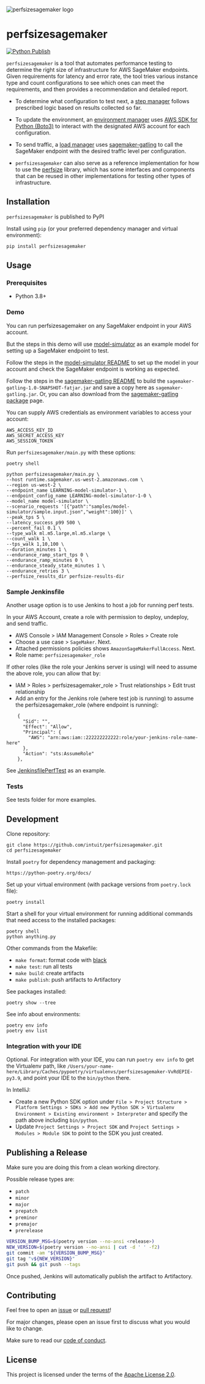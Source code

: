 ![perfsizesagemaker logo](.github/assets/images/perfsizesagemaker-logo.png)

# perfsizesagemaker

[![Python Publish](https://github.com/intuit/perfsizesagemaker/actions/workflows/python-publish.yml/badge.svg)](https://github.com/intuit/perfsizesagemaker/actions/workflows/python-publish.yml)

`perfsizesagemaker` is a tool that automates performance testing to determine the right size of
infrastructure for AWS SageMaker endpoints. Given requirements for latency and error rate, the tool
tries various instance type and count configurations to see which ones can meet the requirements,
and then provides a recommendation and detailed report.

- To determine what configuration to test next, a
[step manager](perfsizesagemaker/step/sagemaker.py)
follows prescribed logic based on results collected so far.

- To update the environment, an
[environment manager](perfsizesagemaker/environment/sagemaker.py)
uses
[AWS SDK for Python (Boto3)](https://aws.amazon.com/sdk-for-python/)
to interact with the designated AWS account for each configuration.

- To send traffic, a
[load manager](perfsizesagemaker/load/sagemaker.py)
uses
[sagemaker-gatling](https://github.com/intuit/sagemaker-gatling)
to call the SageMaker endpoint with the desired traffic level per configuration.

- `perfsizesagemaker` can also serve as a reference implementation for how to use the
[perfsize](https://github.com/intuit/perfsize)
library, which has some interfaces and components that can be reused in other implementations for
testing other types of infrastructure.

## Installation

`perfsizesagemaker` is published to PyPI

Install using `pip` (or your preferred dependency manager and virtual environment):

```bash
pip install perfsizesagemaker
```

## Usage

### Prerequisites

- Python 3.8+

### Demo

You can run perfsizesagemaker on any SageMaker endpoint in your AWS account.

But the steps in this demo will use
[model-simulator](https://github.com/intuit/model-simulator)
as an example model for setting up a SageMaker endpoint to test.

Follow the steps in the
[model-simulator README](https://github.com/intuit/model-simulator/blob/main/README.md)
to set up the model in your account and check the SageMaker endpoint is working as expected.

Follow the steps in the
[sagemaker-gatling README](https://github.com/intuit/sagemaker-gatling)
to build the `sagemaker-gatling-1.0-SNAPSHOT-fatjar.jar` and save a copy here as
`sagemaker-gatling.jar`. Or, you can also download from the
[sagemaker-gatling package](https://github.com/intuit/sagemaker-gatling/packages/913839)
page.

You can supply AWS credentials as environment variables to access your account:
```
AWS_ACCESS_KEY_ID
AWS_SECRET_ACCESS_KEY
AWS_SESSION_TOKEN
```

Run `perfsizesagemaker/main.py` with these options:
```
poetry shell

python perfsizesagemaker/main.py \
--host runtime.sagemaker.us-west-2.amazonaws.com \
--region us-west-2 \
--endpoint_name LEARNING-model-simulator-1 \
--endpoint_config_name LEARNING-model-simulator-1-0 \
--model_name model-simulator \
--scenario_requests '[{"path":"samples/model-simulator/sample.input.json","weight":100}]' \
--peak_tps 5 \
--latency_success_p99 500 \
--percent_fail 0.1 \
--type_walk ml.m5.large,ml.m5.xlarge \
--count_walk 1 \
--tps_walk 1,10,100 \
--duration_minutes 1 \
--endurance_ramp_start_tps 0 \
--endurance_ramp_minutes 0 \
--endurance_steady_state_minutes 1 \
--endurance_retries 3 \
--perfsize_results_dir perfsize-results-dir
```

### Sample Jenkinsfile

Another usage option is to use Jenkins to host a job for running perf tests.

In your AWS Account, create a role with permission to deploy, undeploy, and send traffic.
- AWS Console > IAM Management Console > Roles > Create role
- Choose a use case > `SageMaker`. Next.
- Attached permissions policies shows `AmazonSageMakerFullAccess`. Next.
- Role name: `perfsizesagemaker_role`

If other roles (like the role your Jenkins server is using) will need to assume the above role, you
can allow that by:
- IAM > Roles > perfsizesagemaker_role > Trust relationships > Edit trust relationship
- Add an entry for the Jenkins role (where test job is running) to assume the
  perfsizesagemaker_role (where endpoint is running):
```
    {
      "Sid": "",
      "Effect": "Allow",
      "Principal": {
        "AWS": "arn:aws:iam::222222222222:role/your-jenkins-role-name-here"
      },
      "Action": "sts:AssumeRole"
    },
```

See [JenkinsfilePerfTest](JenkinsfilePerfTest) as an example.

### Tests

See tests folder for more examples.


## Development

Clone repository:

```
git clone https://github.com/intuit/perfsizesagemaker.git
cd perfsizesagemaker
```

Install `poetry` for dependency management and packaging:
```
https://python-poetry.org/docs/
```

Set up your virtual environment (with package versions from `poetry.lock` file):
```
poetry install
```

Start a shell for your virtual environment for running additional commands that need access to the
installed packages:
```
poetry shell
python anything.py
```

Other commands from the Makefile:
- `make format`: format code with [black](https://github.com/psf/black)
- `make test`: run all tests
- `make build`: create artifacts
- `make publish`: push artifacts to Artifactory

See packages installed:
```
poetry show --tree
```

See info about environments:
```
poetry env info
poetry env list
```

### Integration with your IDE

Optional. For integration with your IDE, you can run `poetry env info` to get the Virtualenv path,
like `/Users/your-name-here/Library/Caches/pypoetry/virtualenvs/perfsizesagemaker-VvRdEPIE-py3.9`, and point your IDE
to the `bin/python` there.

In IntelliJ:
- Create a new Python SDK option under
  `File > Project Structure > Platform Settings > SDKs > Add new Python SDK > Virtualenv Environment > Existing environment > Interpreter`
  and specify the path above including `bin/python`.
- Update `Project Settings > Project SDK` and `Project Settings > Modules > Module SDK` to point to
  the SDK you just created.


## Publishing a Release️

Make sure you are doing this from a clean working directory.

Possible release types are:
- `patch`
- `minor`
- `major`
- `prepatch`
- `preminor`
- `premajor`
- `prerelease`

```bash
VERSION_BUMP_MSG=$(poetry version --no-ansi <release>)
NEW_VERSION=$(poetry version --no-ansi | cut -d ' ' -f2)
git commit -am "${VERSION_BUMP_MSG}"
git tag "v${NEW_VERSION}"
git push && git push --tags
```

Once pushed, Jenkins will automatically publish the artifact to Artifactory.


## Contributing

Feel free to open an
[issue](https://github.com/intuit/perfsizesagemaker/issues)
or
[pull request](https://github.com/intuit/perfsizesagemaker/pulls)!

For major changes, please open an issue first to discuss what you would like to change.

Make sure to read our [code of conduct](CODE_OF_CONDUCT.md).


## License

This project is licensed under the terms of the [Apache License 2.0](LICENSE).
